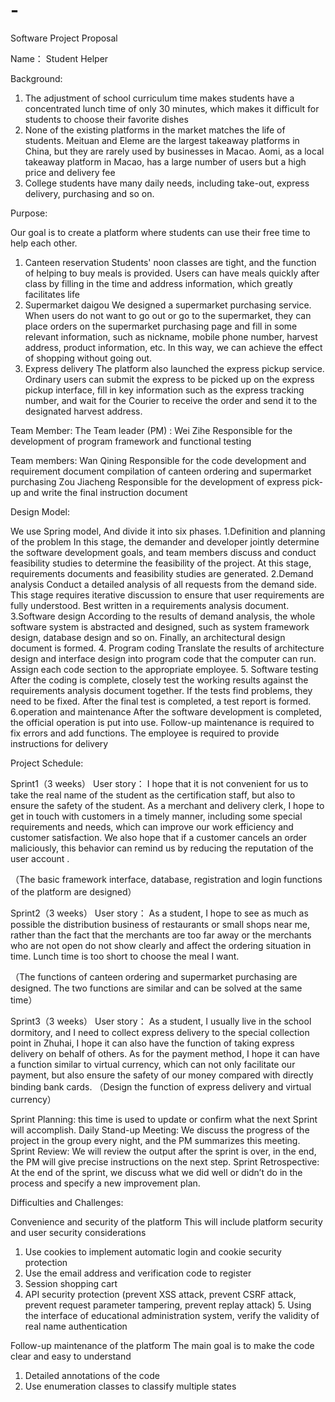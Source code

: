 # -

Software Project Proposal

Name：
Student Helper

Background:

1. The adjustment of school curriculum time makes students have a concentrated lunch time of only 30 minutes, which makes it difficult for students to choose their favorite dishes
2. None of the existing platforms in the market matches the life of students. Meituan and Eleme are the largest takeaway platforms in China, but they are rarely used by businesses in Macao. Aomi, as a local takeaway platform in Macao, has a large number of users but a high price and delivery fee
3. College students have many daily needs, including take-out, express delivery, purchasing and so on.

Purpose:

Our goal is to create a platform where students can use their free time to help each other.
1. Canteen reservation
Students' noon classes are tight, and the function of helping to buy meals is provided. Users can have meals quickly after class by filling in the time and address information, which greatly facilitates life
2. Supermarket daigou
We designed a supermarket purchasing service. When users do not want to go out or go to the supermarket, they can place orders on the supermarket purchasing page and fill in some relevant information, such as nickname, mobile phone number, harvest address, product information, etc. In this way, we can achieve the effect of shopping without going out.
3. Express delivery
The platform also launched the express pickup service. Ordinary users can submit the express to be picked up on the express pickup interface, fill in key information such as the express tracking number, and wait for the Courier to receive the order and send it to the designated harvest address.

Team Member:
The Team leader (PM) :
Wei Zihe
Responsible for the development of program framework and functional testing

Team members:
Wan Qining
Responsible for the code development and requirement document compilation of canteen ordering and supermarket purchasing
Zou Jiacheng
Responsible for the development of express pick-up and write the final instruction document

Design Model:

We use Spring model, And divide it into six phases. 
1.Definition and planning of the problem
In this stage, the demander and developer jointly determine the software development goals, and team members discuss and conduct feasibility studies to determine the feasibility of the project. At this stage, requirements documents and feasibility studies are generated.
2.Demand analysis
Conduct a detailed analysis of all requests from the demand side. This stage requires iterative discussion to ensure that user requirements are fully understood. Best written in a requirements analysis document.
3.Software design
According to the results of demand analysis, the whole software system is abstracted and designed, such as system framework design, database design and so on. Finally, an architectural design document is formed.
4. Program coding
Translate the results of architecture design and interface design into program code that the computer can run. Assign each code section to the appropriate employee.
5. Software testing
After the coding is complete, closely test the working results against the requirements analysis document together. If the tests find problems, they need to be fixed. After the final test is completed, a test report is formed.
6.operation and maintenance
After the software development is completed, the official operation is put into use. Follow-up maintenance is required to fix errors and add functions. The employee is required to provide instructions for delivery

Project Schedule:

Sprint1（3 weeks）
User story：
I hope that it is not convenient for us to take the real name of the student as the certification staff, but also to ensure the safety of the student.
As a merchant and delivery clerk, I hope to get in touch with customers in a timely manner, including some special requirements and needs, which can improve our work efficiency and customer satisfaction. We also hope that if a customer cancels an order maliciously, this behavior can remind us by reducing the reputation of the user account .

（The basic framework interface, database, registration and login functions of the platform are designed）

Sprint2（3 weeks）
User story：
As a student, I hope to see as much as possible the distribution business of restaurants or small shops near me, rather than the fact that the merchants are too far away or the merchants who are not open do not show clearly and affect the ordering situation in time. Lunch time is too short to choose the meal I want.

（The functions of canteen ordering and supermarket purchasing are designed. The two functions are similar and can be solved at the same time）

Sprint3（3 weeks）
User story：
As a student, I usually live in the school dormitory, and I need to collect express delivery to the special collection point in Zhuhai, I hope it can also have the function of taking express delivery on behalf of others. As for the payment method, I hope it can have a function similar to virtual currency, which can not only facilitate our payment, but also ensure the safety of our money compared with directly binding bank cards.
（Design the function of express delivery and virtual currency）

Sprint Planning: this time is used to update or confirm what the next Sprint will accomplish.
Daily Stand-up Meeting: We discuss the progress of the project in the group every night, and the PM summarizes this meeting.
Sprint Review: We will review the output after the sprint is over, in the end, the PM 
will give precise instructions on the next step. 
Sprint Retrospective: At the end of the sprint, we discuss what we did well or 
didn’t do in the process and specify a new improvement plan.

Difficulties and Challenges:

Convenience and security of the platform
This will include platform security and user security considerations
1. Use cookies to implement automatic login and cookie security protection
2. Use the email address and verification code to register
3. Session shopping cart
4. API security protection (prevent XSS attack, prevent CSRF attack, prevent request parameter tampering, prevent replay attack) 5. Using the interface of educational administration system, verify the validity of real name authentication

Follow-up maintenance of the platform
The main goal is to make the code clear and easy to understand
1. Detailed annotations of the code
2. Use enumeration classes to classify multiple states
